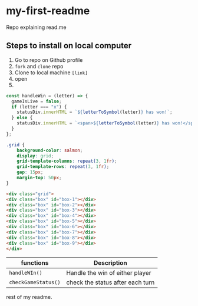 # my-first-readme
Repo explaining read.me

## Steps to install on local computer
1. Go to repo on Github profile
2. `fork` and `clone` repo
3. Clone to local machine `[link]`
4. open 
5.

```javascript
const handleWin = (letter) => {
  gameIsLive = false;
  if (letter === "x") {
    statusDiv.innerHTML = `${letterToSymbol(letter)} has won!`;
  } else {
    statusDiv.innerHTML = `<span>${letterToSymbol(letter)} has won!</span>`;
  }
};
```
```css
.grid {
    background-color: salmon;
    display: grid;
    grid-template-columns: repeat(3, 1fr);
    grid-template-rows: repeat(3, 1fr);
    gap: 15px;
    margin-top: 50px;
}
```
```html
<div class="grid">
<div class="box" id="box-1"></div>
<div class="box" id="box-2"></div>
<div class="box" id="box-3"></div>
<div class="box" id="box-4"></div>
<div class="box" id="box-5"></div>
<div class="box" id="box-6"></div>
<div class="box" id="box-7"></div>
<div class="box" id="box-8"></div>
<div class="box" id="box-9"></div>
</div>

```
| functions           | Description |
| -----------         | ----------- |
| `handleWIn()`       | Handle the win of either player |
| `checkGameStatus()` | check the status after each turn |

rest of my readme.